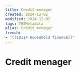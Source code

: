 ```yaml
---
title: Credit menager
created: 2024-12-02
modified: 2024-12-02
tags: TBSMetadata
alias: Crédit ménager
french:
- "[[10114 Household finance]]"
---
```

# Credit menager
